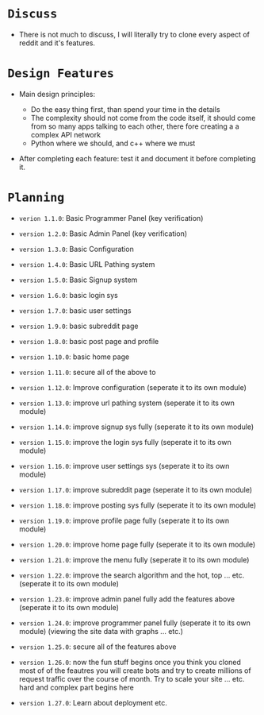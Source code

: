 # `Discuss`

- There is not much to discuss, I will literally try to clone every aspect of reddit and it's features.

# `Design Features`

- Main design principles:
  - Do the easy thing first, than spend your time in the details
  - The complexity should not come from the code itself, it should come from so many apps talking to each other, there fore creating a a complex API network
  - Python where we should, and c++ where we must

- After completing each feature: test it and document it before completing it.

# `Planning`

- `verion 1.1.0`: Basic Programmer Panel (key verification)

- `version 1.2.0`: Basic Admin Panel (key verification)

- `version 1.3.0`: Basic Configuration

- `version 1.4.0`: Basic URL Pathing system

- `version 1.5.0`: Basic Signup system

- `version 1.6.0`: basic login sys

- `version 1.7.0`: basic user settings

- `version 1.9.0`: basic subreddit page

- `version 1.8.0`: basic post page and profile

- `version 1.10.0`: basic home page

- `version 1.11.0`: secure all of the above to

- `version 1.12.0`: Improve configuration (seperate it to its own module)

- `version 1.13.0`: improve url pathing system (seperate it to its own module)

- `version 1.14.0`: improve signup sys fully (seperate it to its own module)

- `version 1.15.0`: improve the login sys fully (seperate it to its own module)

- `version 1.16.0`: improve user settings sys (seperate it to its own module)

- `version 1.17.0`: improve subreddit page (seperate it to its own module)

- `version 1.18.0`: improve posting sys fully (seperate it to its own module)

- `version 1.19.0`: improve profile page fully (seperate it to its own module)

- `version 1.20.0`: improve home page fully (seperate it to its own module)

- `version 1.21.0`: improve the menu fully (seperate it to its own module)

- `version 1.22.0`: improve the search algorithm and the hot, top ... etc. (seperate it to its own module)

- `version 1.23.0`: improve admin panel fully add the features above (seperate it to its own module)

- `version 1.24.0`: improve programmer panel fully (seperate it to its own module) (viewing the site data with graphs ... etc.)

- `version 1.25.0`: secure all of the features above

- `version 1.26.0`: now the fun stuff begins once you think you cloned most of
  of the feautres you will create bots and try to create millions of request traffic
  over the course of month. Try to scale your site ... etc. hard and complex part begins here

- `version 1.27.0`: Learn about deployment etc.
